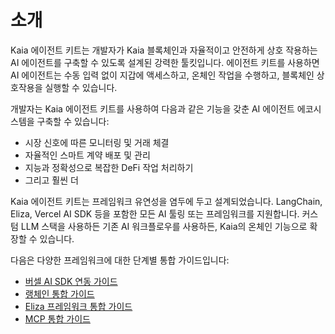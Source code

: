 # 소개

Kaia 에이전트 키트는 개발자가 Kaia 블록체인과 자율적이고 안전하게 상호 작용하는 AI 에이전트를 구축할 수 있도록 설계된 강력한 툴킷입니다. 에이전트 키트를 사용하면 AI 에이전트는 수동 입력 없이 지갑에 액세스하고, 온체인 작업을 수행하고, 블록체인 상호작용을 실행할 수 있습니다.

개발자는 Kaia 에이전트 키트를 사용하여 다음과 같은 기능을 갖춘 AI 에이전트 에코시스템을 구축할 수 있습니다:

- 시장 신호에 따른 모니터링 및 거래 체결
- 자율적인 스마트 계약 배포 및 관리
- 지능과 정확성으로 복잡한 DeFi 작업 처리하기
- 그리고 훨씬 더

Kaia 에이전트 키트는 프레임워크 유연성을 염두에 두고 설계되었습니다. LangChain, Eliza, Vercel AI SDK 등을 포함한 모든 AI 툴링 또는 프레임워크를 지원합니다. 커스텀 LLM 스택을 사용하든 기존 AI 워크플로우를 사용하든, Kaia의 온체인 기능으로 확장할 수 있습니다.

다음은 다양한 프레임워크에 대한 단계별 통합 가이드입니다:

- [버셀 AI SDK 연동 가이드](vercel-ai-guide.md)
- [랭체인 통합 가이드](langchain.md)
- [Eliza 프레임워크 통합 가이드](eliza.md)
- [MCP 통합 가이드](mcp.md)